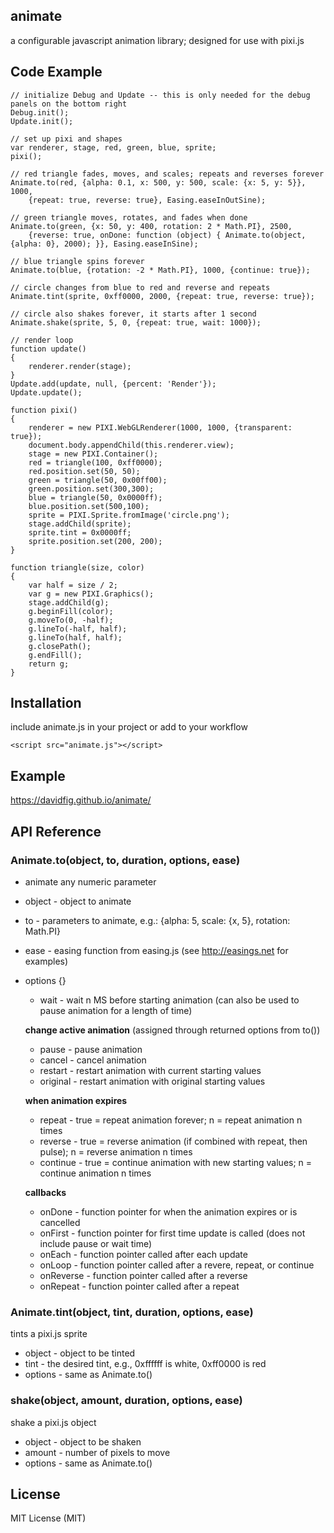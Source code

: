 ## animate
a configurable javascript animation library; designed for use with pixi.js

## Code Example

    // initialize Debug and Update -- this is only needed for the debug panels on the bottom right
    Debug.init();
    Update.init();

    // set up pixi and shapes
    var renderer, stage, red, green, blue, sprite;
    pixi();

    // red triangle fades, moves, and scales; repeats and reverses forever
    Animate.to(red, {alpha: 0.1, x: 500, y: 500, scale: {x: 5, y: 5}}, 1000,
        {repeat: true, reverse: true}, Easing.easeInOutSine);

    // green triangle moves, rotates, and fades when done
    Animate.to(green, {x: 50, y: 400, rotation: 2 * Math.PI}, 2500,
        {reverse: true, onDone: function (object) { Animate.to(object, {alpha: 0}, 2000); }}, Easing.easeInSine);

    // blue triangle spins forever
    Animate.to(blue, {rotation: -2 * Math.PI}, 1000, {continue: true});

    // circle changes from blue to red and reverse and repeats
    Animate.tint(sprite, 0xff0000, 2000, {repeat: true, reverse: true});

    // circle also shakes forever, it starts after 1 second
    Animate.shake(sprite, 5, 0, {repeat: true, wait: 1000});

    // render loop
    function update()
    {
        renderer.render(stage);
    }
    Update.add(update, null, {percent: 'Render'});
    Update.update();

    function pixi()
    {
        renderer = new PIXI.WebGLRenderer(1000, 1000, {transparent: true});
        document.body.appendChild(this.renderer.view);
        stage = new PIXI.Container();
        red = triangle(100, 0xff0000);
        red.position.set(50, 50);
        green = triangle(50, 0x00ff00);
        green.position.set(300,300);
        blue = triangle(50, 0x0000ff);
        blue.position.set(500,100);
        sprite = PIXI.Sprite.fromImage('circle.png');
        stage.addChild(sprite);
        sprite.tint = 0x0000ff;
        sprite.position.set(200, 200);
    }

    function triangle(size, color)
    {
        var half = size / 2;
        var g = new PIXI.Graphics();
        stage.addChild(g);
        g.beginFill(color);
        g.moveTo(0, -half);
        g.lineTo(-half, half);
        g.lineTo(half, half);
        g.closePath();
        g.endFill();
        return g;
    }

## Installation
include animate.js in your project or add to your workflow

    <script src="animate.js"></script>

## Example
https://davidfig.github.io/animate/

## API Reference

### Animate.to(object, to, duration, options, ease)
* animate any numeric parameter
* object - object to animate
* to - parameters to animate, e.g.: {alpha: 5, scale: {x, 5}, rotation: Math.PI}
* ease - easing function from easing.js (see http://easings.net for examples)
* options {}

  - wait - wait n MS before starting animation (can also be used to pause animation for a length of time)

  __change active animation__ (assigned through returned options from to())
  - pause - pause animation
  - cancel - cancel animation
  - restart - restart animation with current starting values
  - original - restart animation with original starting values

  __when animation expires__
  - repeat - true = repeat animation forever; n = repeat animation n times
  - reverse - true = reverse animation (if combined with repeat, then pulse); n = reverse animation n times
  - continue - true = continue animation with new starting values; n = continue animation n times

  __callbacks__
  - onDone - function pointer for when the animation expires or is cancelled
  - onFirst - function pointer for first time update is called (does not include pause or wait time)
  - onEach - function pointer called after each update
  - onLoop - function pointer called after a revere, repeat, or continue
  - onReverse - function pointer called after a reverse
  - onRepeat - function pointer called after a repeat

### Animate.tint(object, tint, duration, options, ease)
tints a pixi.js sprite
* object - object to be tinted
* tint - the desired tint, e.g., 0xffffff is white, 0xff0000 is red
* options - same as Animate.to()

### shake(object, amount, duration, options, ease)
shake a pixi.js object
* object - object to be shaken
* amount - number of pixels to move
* options - same as Animate.to()

## License
MIT License (MIT)